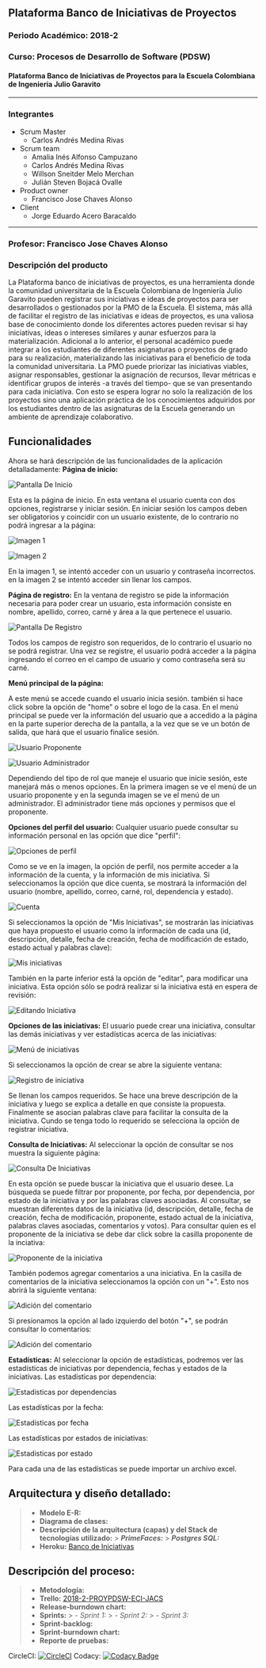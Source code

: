 ## Plataforma Banco de Iniciativas de Proyectos
### Periodo Académico: 2018-2
### Curso: Procesos de Desarrollo de Software (PDSW)
#### Plataforma Banco de Iniciativas de Proyectos para la Escuela Colombiana de Ingeniería Julio Garavito
---
### Integrantes
- Scrum Master
	- Carlos Andrés Medina Rivas
- Scrum team
	- Amalia Inés Alfonso Campuzano
	- Carlos Andrés Medina Rivas
	- Willson Sneitder Melo Merchan
	- Julián Steven Bojacá Ovalle
- Product owner
	- Francisco Jose Chaves Alonso
- Client
	- Jorge Eduardo Acero Baracaldo
---
### Profesor: Francisco Jose Chaves Alonso
### Descripción del producto
La Plataforma banco de iniciativas de proyectos, es una herramienta donde la comunidad universitaria de la Escuela Colombiana de Ingeniería Julio Garavito pueden registrar sus 
iniciativas e ideas de proyectos para ser desarrollados o gestionados por la PMO de la Escuela. El sistema, más allá de facilitar el registro de las iniciativas e ideas de 
proyectos, es una valiosa base de conocimiento donde los diferentes actores pueden revisar si hay iniciativas, ideas o intereses similares y aunar esfuerzos para la 
materialización. Adicional a lo anterior, el personal académico puede integrar a los estudiantes de diferentes asignaturas o proyectos de grado para su realización, 
materializando las iniciativas para el beneficio de toda la comunidad universitaria. La PMO puede priorizar las iniciativas viables, asignar responsables, gestionar la 
asignación de recursos, llevar métricas e identificar grupos de interés -a través del tiempo- que se van presentando para cada iniciativa. Con esto se espera lograr no solo la 
realización de los proyectos sino una aplicación práctica de los conocimientos adquiridos por los estudiantes dentro de las asignaturas de la Escuela generando un ambiente de 
aprendizaje colaborativo.

## Funcionalidades
Ahora se hará descripción de las funcionalidades de la aplicación detalladamente:
**Página de inicio:**

![Pantalla De Inicio](/images/PantallaInicio.PNG)
  
Esta es la página de inicio. En esta ventana el usuario cuenta con dos opciones, registrarse y iniciar sesión. En iniciar sesión los campos deben ser obligatorios y coincidir con un usuario existente, de lo contrario no podrá ingresar a la página:

![Imagen 1](/images/PantallaInicioLoginIncorrecto.PNG) 

![Imagen 2](/images/PantallaInicioCamposRequeridos.PNG)

En la imagen 1, se intentó acceder con un usuario y contraseña incorrectos. en la imagen 2 se intentó acceder sin llenar los campos.

**Página de registro:**
En la ventana de registro se pide la información necesaria para poder crear un usuario, esta información consiste en nombre, apellido, correo, carné y área a la que pertenece el usuario.

![Pantalla De Registro](/images/PantallaDeRegistro.PNG)

Todos los campos de registro son requeridos, de lo contrario el usuario no se podrá registrar. Una vez se registre, el usuario podrá acceder a la página ingresando el correo en el campo de usuario y como contraseña será su carné.

**Menú principal de la página:**

A este menú se accede cuando el usuario inicia sesión. también si hace click sobre la opción de "home" o sobre el logo de la casa. En el menú principal se puede ver la información del usuario que a accedido a la página en la parte superior derecha de la pantalla, a la vez que se ve un botón de salida, que hará que el usuario finalice sesión.

![Usuario Proponente](/images/PantallaMenuPrincipal.PNG)

![Usuario Administrador](/images/MenuOpcionesAdministrador.PNG)

Dependiendo del tipo de rol que maneje el usuario que inicie sesión, este manejará más o menos opciones. En la primera imagen se ve el menú de un usuario proponente y en la segunda imagen se ve el menú de un administrador. El administrador tiene más opciones y permisos que el proponente.

**Opciones del perfil del usuario:**
Cualquier usuario puede consultar su información personal en las opción que dice "perfil": 

![Opciones de perfil](/images/MenuOpcionesPerfil.png) 

Como se ve en la imagen, la opción de perfil, nos permite acceder a la información de la cuenta, y la información de mis iniciativa. Si seleccionamos la opción que dice cuenta, se mostrará la información del usuario (nombre, apellido, correo, carné, rol, dependencia y estado).

![Cuenta](/images/PerfilOpcionCuenta.PNG)

Si seleccionamos la opción de "Mis Iniciativas", se mostrarán las iniciativas que haya propuesto el usuario como la información de cada una (id, descripción, detalle, fecha de creación, fecha de modificación de estado, estado actual y palabras clave):

![Mis iniciativas](/images/MisIniciativas.PNG)

También en la parte inferior está la opción de "editar", para modificar una iniciativa. Esta opción sólo se podrá realizar si la iniciativa está en espera de revisión:

![Editando Iniciativa](/images/OpcionEditarIniciativa.PNG)

**Opciones de las iniciativas:**
El usuario puede crear una iniciativa, consultar las demás iniciativas y ver estadísticas acerca de las iniciativas:

![Menú de iniciativas](/images/MenuOpcionesIniciativa.png)

Si seleccionamos la opción de crear se abre la siguiente ventana:

![Registro de iniciativa](/images/RegistroDeIniciativa.PNG)

Se llenan los campos requeridos. Se hace una breve descripción de la iniciativa y luego se explica a detalle en que consiste la propuesta. Finalmente se asocian palabras clave para facilitar la consulta de la iniciativa. Cundo se tenga todo lo requerido se selecciona la opción de registrar iniciativa.

**Consulta de Iniciativas:**
Al seleccionar la opción de consultar se nos muestra la siguiente página:

![Consulta De Iniciativas](/images/OpcionConsultarIniciativas.PNG)

En esta opción se puede buscar la iniciativa que el usuario desee. La búsqueda se puede filtrar por proponente, por fecha, por dependencia, por estado de la iniciativa y por las palabras claves asociadas. Al consultar, se muestran diferentes datos de la iniciativa (id, descripción, detalle, fecha de creación, fecha de modificación, proponente, estado actual de la iniciativa, palabras claves asociadas, comentarios y votos). Para consultar quien es el proponente de la iniciativa se debe dar click sobre la casilla proponente de la inciativa:

![Proponente de la iniciativa](/images/ProponenteIniciativa.PNG)

También podemos agregar comentarios a una iniciativa. En la casilla de comentarios de la iniciativa seleccionamos la opción con un "+". Esto nos abrirá la siguiente ventana:

![Adición del comentario](/images/AgregarComentario.PNG)

Si presionamos la opción al lado izquierdo del botón "+", se podrán consultar lo comentarios:

![Adición del comentario](/images/Comentario.PNG)

**Estadísticas:**
Al seleccionar la opción de estadísticas, podremos ver las estadísticas de iniciativas por dependencia, fechas y estados de la iniciativas.
Las estadísticas por dependencia:

![Estadisticas por dependencias](/images/EstadisticasPorArea.PNG)

Las estadísticas por la fecha:

![Estadisticas por fecha](/images/EstadisticasPorFecha.PNG)

Las estadísticas por estados de iniciativas:

![Estadisticas por estado](/images/EstadisticasEstado.PNG)

Para cada una de las estadísticas se puede importar un archivo excel.

## Arquitectura y diseño detallado:
>  -  **Modelo E-R:**
>  - **Diagrama de clases:**
>  -  **Descripción de la arquitectura (capas) y del Stack de tecnologías utilizado:**
	>  **_PrimeFaces:_**
	> **_Postgres SQL:_**
>  -   **Heroku:** [Banco de Iniciativas](https://bancodeiniciativaspdsw.herokuapp.com/)
## Descripción del proceso:   
> -   **Metodología:**
> - **Trello:**  [2018-2-PROYPDSW-ECI-JACS](https://trello.com/b/E69qw4fG/2018-2-proypdsw-eci-jacs)
> - **Release-burndown chart:**
> - **Sprints:**
	> *- Sprint 1:*
	> *- Sprint 2:*
	> *- Sprint 3:*
> - **Sprint-backlog:**
> - **Sprint-burndown chart:**
> - **Reporte de pruebas:**

CircleCI: [![CircleCI](https://circleci.com/gh/ECI-JACS/BancoDeIniciativasPDSW.svg?style=svg)](https://circleci.com/gh/ECI-JACS/BancoDeIniciativasPDSW)
Codacy: [![Codacy Badge](https://api.codacy.com/project/badge/Grade/ec7f18d2708945ebbf7ec467f078f8f7)](https://www.codacy.com/app/CarlosCL98/BancoDeIniciativasPDSW?utm_source=github.com&amp;utm_medium=referral&amp;utm_content=ECI-JACS/BancoDeIniciativasPDSW&amp;utm_campaign=Badge_Grade)
